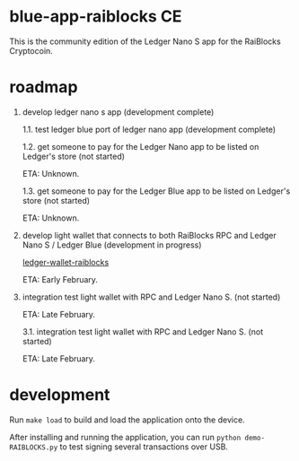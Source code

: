 # blue-app-raiblocks CE

This is the community edition of the Ledger Nano S app for the RaiBlocks Cryptocoin.

# roadmap
1. develop ledger nano s app (development complete)

   1.1. test ledger blue port of ledger nano app  (development complete)

   1.2. get someone to pay for the Ledger Nano app to be listed on Ledger's store (not started)
    
   ETA: Unknown.

   1.3. get someone to pay for the Ledger Blue app to be listed on Ledger's store (not started)
    
   ETA: Unknown.

2. develop light wallet that connects to both RaiBlocks RPC and Ledger Nano S / Ledger Blue (development in progress)

   [ledger-wallet-raiblocks](https://github.com/coranos/ledger-wallet-raiblocks)

   ETA: Early February.

3. integration test light wallet with RPC and Ledger Nano S. (not started)

   ETA: Late February.

   3.1. integration test light wallet with RPC and Ledger Nano S. (not started)
    
   ETA: Late February.

# development

Run `make load` to build and load the application onto the device.

After installing and running the application, you can run `python demo-RAIBLOCKS.py` to test signing several transactions over USB.

